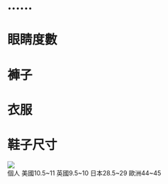# ......

# 眼睛度數

# 褲子

# 衣服

# 鞋子尺寸

![](http://www.twsnap.com/photo/730/20140904200533.jpg)  
個人 美國10.5~11 英國9.5~10 日本28.5~29 歐洲44~45
